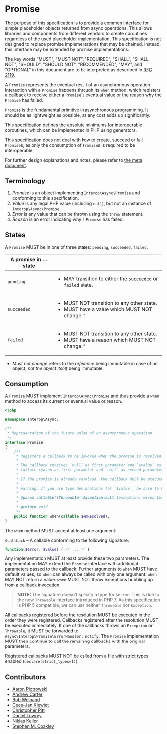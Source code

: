 # Promise

The purpose of this specification is to provide a common interface for simple placeholder objects returned from async operations. This allows libraries and components from different vendors to create coroutines regardless of the used placeholder implementation. This specification is not designed to replace promise implementations that may be chained. Instead, this interface may be extended by promise implementations.

The key words "MUST", "MUST NOT", "REQUIRED", "SHALL", "SHALL NOT", "SHOULD",
"SHOULD NOT", "RECOMMENDED", "MAY", and "OPTIONAL" in this document are to be
interpreted as described in [RFC 2119][].

A `Promise` represents the eventual result of an asynchronous operation. Interaction with a `Promise` happens through its `when` method, which registers a callback to receive either a `Promise`'s eventual value or the reason why the `Promise` has failed.

`Promise` is the fundamental primitive in asynchronous programming. It should be as lightweight as possible, as any cost adds up significantly.

This specification defines the absolute minimums for interoperable coroutines, which can be implemented in PHP using generators.

This specification does not deal with how to create, succeed or fail `Promise`s, as only the consumption of `Promise`s is required to be interoperable.

For further design explanations and notes, please refer to [the meta document](META.md).

## Terminology

1. _Promise_ is an object implementing `Interop\Async\Promise` and conforming to this specification.
2. _Value_ is any legal PHP value (including `null`), but not an instance of `Interop\Async\Promise`.
3. _Error_ is any value that can be thrown using the `throw` statement.
4. _Reason_ is an error indicating why a `Promise` has failed.

## States

A `Promise` MUST be in one of three states: `pending`, `succeeded`, `failed`.

| A promise in … state | &nbsp; |
|----------------------|--------|
|`pending`  | <ul><li>MAY transition to either the `succeeded` or `failed` state.</li></ul>                                |
|`succeeded`| <ul><li>MUST NOT transition to any other state.</li><li>MUST have a value which MUST NOT change.*</li></ul>  |
|`failed`   | <ul><li>MUST NOT transition to any other state.</li><li>MUST have a reason which MUST NOT change.*</li></ul> |

* _Must not change_ refers to the _reference_ being immutable in case of an object, _not the object itself_ being immutable.

## Consumption

A `Promise` MUST implement `Interop\Async\Promise` and thus provide a `when` method to access its current or eventual value or reason.

```php
<?php

namespace Interop\Async;

/**
 * Representation of the future value of an asynchronous operation.
 */
interface Promise
{
    /**
     * Registers a callback to be invoked when the promise is resolved.
     *
     * The callback receives `null` as first parameter and `$value` as second parameter on success. It receives the
     * failure reason as first parameter and `null` as second parameter on failure.
     *
     * If the promise is already resolved, the callback MUST be executed immediately.
     *
     * Warning: If you use type declarations for `$value`, be sure to make them accept `null` in case of failures.
     *
     * @param callable(\Throwable|\Exception|null $exception, mixed $value) $onResolved Callback to be executed.
     *
     * @return void
     */
    public function when(callable $onResolved);
}
```

The `when` method MUST accept at least one argument:

`$callback` – A callable conforming to the following signature:

```php
function($error, $value) { /* ... */ }
```

Any implementation MUST at least provide these two parameters. The implementation MAY extend the `Promise` interface with additional parameters passed to the callback. Further arguments to `when` MUST have default values, so `when` can always be called with only one argument. `when` MAY NOT return a value. `when` MUST NOT throw exceptions bubbling up from a callback invocation.

> **NOTE:** The signature doesn't specify a type for `$error`. This is due to the new `Throwable` interface introduced in PHP 7. As this specification is PHP 5 compatible, we can use neither `Throwable` nor `Exception`.

All callbacks registered before the resolution MUST be executed in the order they were registered. Callbacks registered after the resolution MUST be executed immediately. If one of the callbacks throws an `Exception` or `Throwable`, it MUST be forwarded to `Async\Interop\Promise\ErrorHandler::notify`. The `Promise` implementation MUST then continue to call the remaining callbacks with the original parameters.

Registered callbacks MUST NOT be called from a file with strict types enabled (`declare(strict_types=1)`).

## Contributors

* [Aaron Piotrowski](https://github.com/trowski)
* [Andrew Carter](https://github.com/AndrewCarterUK)
* [Bob Weinand](https://github.com/bwoebi)
* [Cees-Jan Kiewiet](https://github.com/WyriHaximus)
* [Christopher Pitt](https://github.com/assertchris)
* [Daniel Lowrey](https://github.com/rdlowrey)
* [Niklas Keller](https://github.com/kelunik)
* [Stephen M. Coakley](https://github.com/coderstephen)

[RFC 2119]: http://tools.ietf.org/html/rfc2119
